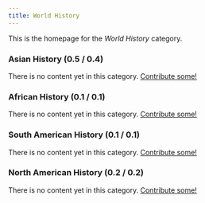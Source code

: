 ```yaml
---
title: World History
---
```


This is the homepage for the *World History* category.

### Asian History (0.5 / 0.4)

There is no content yet in this category. [Contribute some!](/contribute/index.html)

### African History (0.1 / 0.1)

There is no content yet in this category. [Contribute some!](/contribute/index.html)

### South American History (0.1 / 0.1)

There is no content yet in this category. [Contribute some!](/contribute/index.html)

### North American History (0.2 / 0.2)

There is no content yet in this category. [Contribute some!](/contribute/index.html)
